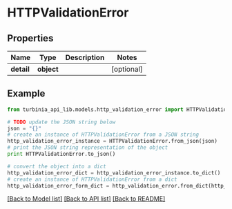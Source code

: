# HTTPValidationError


## Properties
Name | Type | Description | Notes
------------ | ------------- | ------------- | -------------
**detail** | **object** |  | [optional] 

## Example

```python
from turbinia_api_lib.models.http_validation_error import HTTPValidationError

# TODO update the JSON string below
json = "{}"
# create an instance of HTTPValidationError from a JSON string
http_validation_error_instance = HTTPValidationError.from_json(json)
# print the JSON string representation of the object
print HTTPValidationError.to_json()

# convert the object into a dict
http_validation_error_dict = http_validation_error_instance.to_dict()
# create an instance of HTTPValidationError from a dict
http_validation_error_form_dict = http_validation_error.from_dict(http_validation_error_dict)
```
[[Back to Model list]](../README.md#documentation-for-models) [[Back to API list]](../README.md#documentation-for-api-endpoints) [[Back to README]](../README.md)


